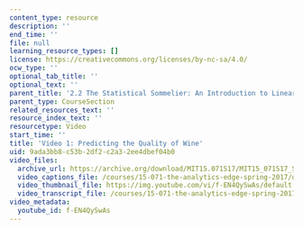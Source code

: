 ```yaml
---
content_type: resource
description: ''
end_time: ''
file: null
learning_resource_types: []
license: https://creativecommons.org/licenses/by-nc-sa/4.0/
ocw_type: ''
optional_tab_title: ''
optional_text: ''
parent_title: '2.2 The Statistical Sommelier: An Introduction to Linear Regression'
parent_type: CourseSection
related_resources_text: ''
resource_index_text: ''
resourcetype: Video
start_time: ''
title: 'Video 1: Predicting the Quality of Wine'
uid: 9ada3bb8-c53b-2df2-c2a3-2ee4dbef04b0
video_files:
  archive_url: https://archive.org/download/MIT15.071S17/MIT15_071S17_Session_2.2.01_300k.mp4
  video_captions_file: /courses/15-071-the-analytics-edge-spring-2017/d2bab795526a59089e87e183a148b469_f-EN4QySwAs.vtt
  video_thumbnail_file: https://img.youtube.com/vi/f-EN4QySwAs/default.jpg
  video_transcript_file: /courses/15-071-the-analytics-edge-spring-2017/a9302569c8e24a6c7f6af3650f4eac75_f-EN4QySwAs.pdf
video_metadata:
  youtube_id: f-EN4QySwAs
---
```

